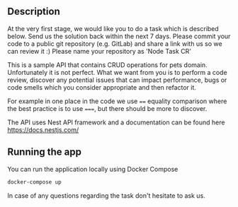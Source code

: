 ## Description

At the very first stage, we would like you to do ​a task which is described below. Send us the solution back within the next 7​ days.
Please commit your code to a public git repository (e.g. GitLab) and share a link with us so we can review it :) Please name your repository as 'Node Task CR'

This is a sample API that contains CRUD operations for pets domain. Unfortunately it is not perfect. What we want from you is to perform a code review, discover
any potential issues that can impact performance, bugs or code smells which you consider appropriate and then refactor it.

For example in one place in the code we use `==` equality comparison where the best practice is to use `===`, but there should be more to discover.

The API uses Nest API framework and a documentation can be found here https://docs.nestjs.com/

## Running the app

You can run the application locally using Docker Compose

```bash
docker-compose up
```

In case of any questions regarding the task don't hesitate to ask us.
